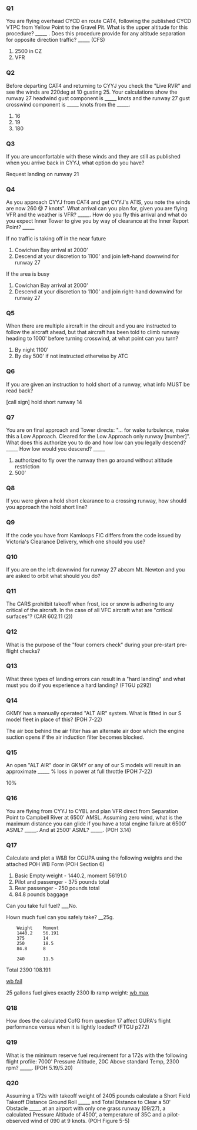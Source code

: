 ### Q1

You are flying overhead CYCD en route CAT4, following the published CYCD VTPC from Yellow Point to the Gravel Pit. What is the upper altitude for this procedure? _____ . Does this procedure provide for any altitude separation for opposite direction traffic? _____ (CFS)

1. 2500 in CZ
2. VFR

### Q2

Before departing CAT4 and returning to CYYJ you check the "Live RVR" and see the winds are 220deg at 10 gusting 25. Your calculations show the runway 27 headwind gust component is _____ knots and the runway 27 gust crosswind component is _____ knots from the _____.

1. 16
2. 19
3. 180

### Q3

If you are unconfortable with these winds and they are still as published when you arrive back in CYYJ, what option do you have?

Request landing on runway 21

### Q4

As you approach CYYJ from CAT4 and get CYYJ's ATIS, you note the winds are now 260 @ 7 knots". What arrival can you plan for, given you are flying VFR and the weather is VFR? _____. How do you fly this arrival and what do you expect Inner Tower to give you by way of clearance at the Inner Report Point? _____

If no traffic is taking off in the near future
1. Cowichan Bay arrival at 2000'
2. Descend at your discretion to 1100' and join left-hand downwind for runway 27


If the area is busy
1. Cowichan Bay arrival at 2000'
2. Descend at your discretion to 1100' and join right-hand downwind for runway 27

### Q5

When there are multiple aircraft in the circuit and you are instructed to follow the aircraft ahead, but that aircraft has been told to climb runway heading to 1000' before turning crosswind, at what point can you turn?

1. By night 1100'
2. By day 500' if not instructed otherwise by ATC

### Q6

If you are given an instruction to hold short of a runway, what info MUST be read back?

[call sign] hold short runway 14

### Q7

You are on final approach and Tower directs: "... for wake turbulence, make this a Low Approach. Cleared for the Low Approach only runway [number]". What does this authorize you to do and how low can you legally descend? _____ How low would you descend? _____

1. authorized to fly over the runway then go around without altitude restriction
2. 500'

### Q8

If you were given a hold short clearance to a crossing runway, how should you approach the hold short line?


### Q9

If the code you have from Kamloops FIC differs from the code issued by Victoria's Clearance Delivery, which one should you use?


### Q10

If you are on the left downwind for runway 27 abeam Mt. Newton and you are asked to orbit what should you do?


### Q11

The CARS prohitbit takeoff when frost, ice or snow is adhering to any critical of the aircraft. In the case of all VFC aircraft what are "critical surfaces"? (CAR 602.11 (2))

### Q12

What is the purpose of the "four corners check" during your pre-start pre-flight checks?


### Q13

What three types of landing errors can result in a "hard landing" and what must you do if you experience a hard landing? (FTGU p292)


### Q14

GKMY has a manually operated "ALT AIR" system. What is fitted in our S model fleet in place of this? (POH 7-22)

The air box behind the air filter has an alternate air door which the engine suction opens if the air induction filter becomes blocked.


### Q15

An open "ALT AIR" door in GKMY or any of our S models will result in an approximate _____ % loss in power at full throttle (POH 7-22)

10%


### Q16

You are flying from CYYJ to CYBL and plan VFR direct from Separation Point to Campbell River at 6500' AMSL. Assuming zero wind, what is the maximum distance you can glide if you have a total engine failure at 6500' ASML? _____. And at 2500' ASML? _____. (POH 3.14)

### Q17

Calculate and plot a W&B for CGUPA using the following weights and the attached POH WB Form (POH Section 6)
1. Basic Empty weight - 1440.2, moment 56191.0
2. Pilot and passenger - 375 pounds total
3. Rear passenger - 250 pounds total
4. 84.8 pounds baggage

Can you take full fuel? ___No.

Hown much fuel can you safely take? __25g.

        Weight    Moment
        1440.2    56.191
        375       14 
        250       18.5
        84.8      8
        
        240       11.5
Total   2390      108.191

[wb fail](https://ericminio.github.io/yop-fly/wb/?flight=eyJwbGFuZSI6IkNHVVBBIiwiZnJvbnRzZWF0LTEiOiIyMDAiLCJmcm9udHNlYXQtMiI6IjE3NSIsImJhY2tzZWF0LTEiOiIxMDAiLCJiYWNrc2VhdC0yIjoiMTUwIiwiZ2FsbG9ucyI6IjQwIiwidGFuayI6IjI0MCIsImJhZ2dhZ2UxIjoiODQuOCIsImJhZ2dhZ2UyIjoiMCJ9)

25 gallons fuel gives exactly 2300 lb ramp weight:
[wb max](https://ericminio.github.io/yop-fly/wb/?flight=eyJwbGFuZSI6IkNHVVBBIiwiZnJvbnRzZWF0LTEiOiIyMDAiLCJmcm9udHNlYXQtMiI6IjE3NSIsImJhY2tzZWF0LTEiOiIxMDAiLCJiYWNrc2VhdC0yIjoiMTUwIiwiZ2FsbG9ucyI6IjI1IiwidGFuayI6IjE1MCIsImJhZ2dhZ2UxIjoiODQuOCIsImJhZ2dhZ2UyIjoiMCJ9)

### Q18

How does the calculated CofG from question 17 affect GUPA's flight performance versus when it is lightly loaded? (FTGU p272)


### Q19

What is the minimum reserve fuel requirement for a 172s with the following flight profile: 7000' Pressure Altitude, 20C Above standard Temp, 2300 rpm? _____. (POH 5.19/5.20)


### Q20

Assuming a 172s with takeoff weight of 2405 pounds calculate a Short Field Takeoff Distance Ground Roll _____ and Total Distance to Clear a 50' Obstacle _____ at an airport with only one grass runway (09/27), a calculated Pressure Altitude of 4500', a temperature of 35C and a pilot-observed wind of 090 at 9 knots. (POH Figure 5-5)





